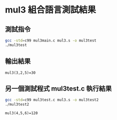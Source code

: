 # mul3 組合語言測試結果

## 測試指令

```bash
gcc -std=c99 mul3main.c mul3.s -o mul3test
./mul3test
```

## 輸出結果

```
mul3(3,2,5)=30
```

## 另一個測試程式 mul3test.c 執行結果

```bash
gcc -std=c99 mul3test.c mul3.s -o mul3test2
./mul3test2
```

```
mul3(4,5,6)=120
```
